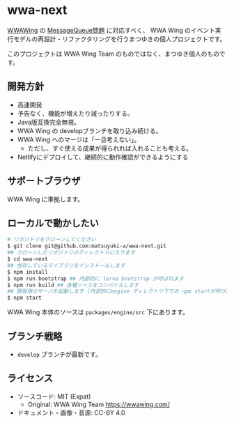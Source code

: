 # wwa-next
[WWAWing](https://github.com/WWAWing/WWAWing) の [MessageQueue問題](https://github.com/WWAWing/WWAWing/issues/129) に対応すべく、 WWA Wing のイベント実行モデルの再設計・リファクタリングを行うまつゆきの個人プロジェクトです。

このプロジェクトは WWA Wing Team のものではなく、まつゆき個人のものです。

## 開発方針
  - 高速開発
  - 予告なく、機能が増えたり減ったりする。
  - Java版互換完全無視。
  - WWA Wing の developブランチを取り込み続ける。
  - WWA Wing へのマージは「一旦考えない」。
    - ただし、すぐ使える成果が得られれば入れることも考える。
  - Netlifyにデプロイして、継続的に動作確認ができるようにする

## サポートブラウザ
WWA Wing に準拠します。

## ローカルで動かしたい
``` sh
# リポジトリをクローンしてください
$ git clone git@github.com:matsuyuki-a/wwa-next.git
## クローンしたリポジトリのディレクトリに入ります
$ cd wwa-next
## 依存しているライブラリをインストールします
$ npm install
$ npm run bootstrap ## 内部的に lerna bootstrap が呼ばれます
$ npm run build ## 各種ソースをコンパイルします
## 開発用のサーバを起動します (内部的にengine ディレクトリ下での npm startが呼び出されます。)
$ npm start
```

WWA Wing 本体のソースは `packages/engine/src` 下にあります。

## ブランチ戦略
- `develop` ブランチが最新です。

## ライセンス
- ソースコード: MIT (Expat) 
  - Original: WWA Wing Team https://wwawing.com/
- ドキュメント・画像・音源: CC-BY 4.0
